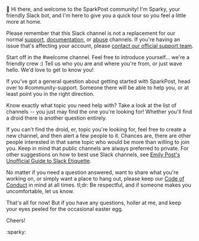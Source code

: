 :wave: Hi there, and welcome to the SparkPost community! I'm Sparky, your friendly Slack bot, and I'm here to give you a
quick tour so you feel a little more at home.

Please remember that this Slack channel is not a replacement for our normal [support](https://support.sparkpost.com/customer/portal/emails/new), [documentation](https://developers.sparkpost.com/api/), or
[abuse](https://www.sparkpost.com/report-abuse) channels. If you're having an issue that's affecting your account, please [contact our official support team](https://support.sparkpost.com/customer/portal/emails/new).

Start off in the #welcome channel. Feel free to introduce yourself... we're a friendly crew :) Tell us who you are and
where you're from, or just wave hello. We'd love to get to know you!

If you've got a general question about getting started with SparkPost, head over to #community-support. Someone there will
be able to help you, or at least point you in the right direction.

Know exactly what topic you need help with? Take a look at the list of channels -- you just may find the one you're looking for!
Whether you'll find a droid there is another question entirely.

If you can't find the droid, er, topic you're looking for, feel free to create a new channel, and then alert a few people to it.
Chances are, there are other people interested in that same topic who would be more than willing to join you. Keep in mind
that public channels are always preferred to private. For other suggestions on how to best use Slack channels, 
see [Emily Post's Unofficial Guide to Slack Etiquette](https://github.com/SparkPost/slack-etiquette).

No matter if you need a question answered, want to share what you're working on, or simply want a place to hang out, please
keep our [Code of Conduct](https://github.com/SparkPost/sparkpost.github.io/blob/develop/CodeofConduct.md) in mind at all times. 
tl;dr: Be respectful, and if someone makes you uncomfortable, let us know.

That's all for now! But if you have any questions, holler at me, and keep your eyes peeled for the occasional easter egg.

Cheers!

:sparky:
